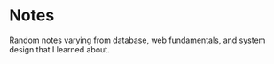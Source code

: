 # Notes

Random notes varying from database, web fundamentals, and system design that I
learned about.
